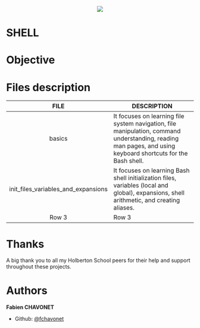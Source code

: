 <p align="center">
  <img src="https://apply.holbertonschool.com/holberton-logo.png">
</p>

#
# SHELL

# Objective

# Files description

| FILE                                | DESCRIPTION|
| :---------------------------------: | ---------- |
| basics                              | It focuses on learning file system navigation, file manipulation, command understanding, reading man pages, and using keyboard shortcuts for the Bash shell. |
| init_files_variables_and_expansions | It focuses on learning Bash shell initialization files, variables (local and global), expansions, shell arithmetic, and creating aliases.  |
| Row 3    | Row 3    |

# Thanks

A big thank you to all my Holberton School peers for their help and support throughout these projects.

# Authors

**Fabien CHAVONET**
- Github: [@fchavonet](https://github.com/fchavonet)
